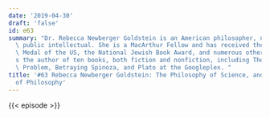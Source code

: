 ```yaml
---
date: '2019-04-30'
draft: 'false'
id: e63
summary: "Dr. Rebecca Newberger Goldstein is an American philosopher, novelist and\
  \ public intellectual. She is a MacArthur Fellow and has received the National Humanities\
  \ Medal of the US, the National Jewish Book Award, and numerous other honors. She\u2019\
  s the author of ten books, both fiction and nonfiction, including The Mind-Body\
  \ Problem, Betraying Spinoza, and Plato at the Googleplex. "
title: '#63 Rebecca Newberger Goldstein: The Philosophy of Science, and The Science
  of Philosophy'
---
```

{{< episode >}}
